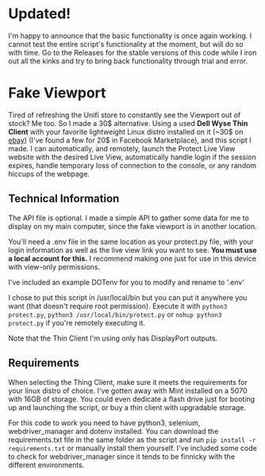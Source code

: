 # Updated!
I'm happy to announce that the basic functionality is once again working. I cannot test the entire script's functionality at the moment, but will do so with time. Go to the Releases for the stable versions of this code while I iron out all the kinks and try to bring back functionality through trial and error.  

# Fake Viewport

Tired of refreshing the Unifi store to constantly see the Viewport out of stock? Me too. So I made a 30$ alternative.
Using a used **Dell Wyse Thin Client** with your favorite lightweight Linux distro installed on it (~30$ on [ebay](https://www.ebay.com/sch/i.html?_nkw=wyse%20thin%20client&_sacat=0&_odkw=dell%20wyse%20thin%20client&_osacat=0)) (I've found a few for 20$ in Facebook Marketplace), and this script I made.
I can automatically, and remotely, launch the Protect Live View website with the desired Live View, automatically handle login if the session expires, handle temporary loss of connection to the console, or any random hiccups of the webpage.

## Technical Information

The API file is optional. I made a simple API to gather some data for me to display on my main computer, since the fake viewport is in another location.

You'll need a .env file in the same location as your protect.py file, with your login information as well as the live view link you want to see. **You must use a local account for this.** I recommend making one just for use in this device with view-only permissions.

I've included an example DOTenv for you to modify and rename to '.env'

I chose to put this script in /usr/local/bin but you can put it anywhere you want (that doesn't require root permission).
Execute it with `python3 protect.py`, `python3 /usr/local/bin/protect.py` or `nohup python3 protect.py` if you're remotely executing it.

Note that the Thin Client I'm using only has DisplayPort outputs.

## Requirements 

When selecting the Thing Client, make sure it meets the requirements for your linux distro of choice. I've gotten away with Mint installed on a 5070 with 16GB of storage. You could even dedicate a flash drive just for booting up and launching the script, or buy a thin client with upgradable storage.

For this code to work you need to have python3, selenium, webdriver_manager and dotenv installed. You can download the requirements.txt file in the same folder as the script and run `pip install -r requirements.txt` or manually install them yourself. I've included some code to check for webdriver_manager since it tends to be finnicky with the different environments.

